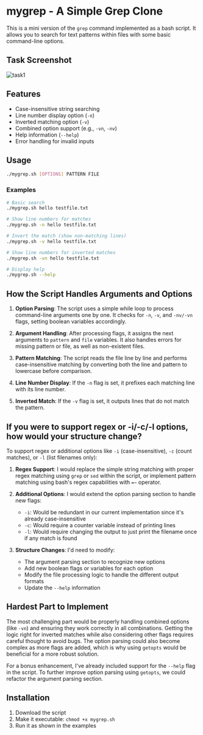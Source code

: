 # mygrep - A Simple Grep Clone

This is a mini version of the `grep` command implemented as a bash script. It allows you to search for text patterns within files with some basic command-line options.

## Task Screenshot
![task1](https://github.com/user-attachments/assets/22c44cfd-573d-4d7f-947c-aaa8dd0333aa)


## Features

- Case-insensitive string searching
- Line number display option (`-n`)
- Inverted matching option (`-v`)
- Combined option support (e.g., `-vn`, `-nv`)
- Help information (`--help`)
- Error handling for invalid inputs

## Usage

```bash
./mygrep.sh [OPTIONS] PATTERN FILE
```

### Examples

```bash
# Basic search
./mygrep.sh hello testfile.txt

# Show line numbers for matches
./mygrep.sh -n hello testfile.txt

# Invert the match (show non-matching lines)
./mygrep.sh -v hello testfile.txt

# Show line numbers for inverted matches
./mygrep.sh -vn hello testfile.txt

# Display help
./mygrep.sh --help
```

## How the Script Handles Arguments and Options

1. **Option Parsing**: The script uses a simple while loop to process command-line arguments one by one. It checks for `-n`, `-v`, and `-nv/-vn` flags, setting boolean variables accordingly.

2. **Argument Handling**: After processing flags, it assigns the next arguments to `pattern` and `file` variables. It also handles errors for missing pattern or file, as well as non-existent files.

3. **Pattern Matching**: The script reads the file line by line and performs case-insensitive matching by converting both the line and pattern to lowercase before comparison.

4. **Line Number Display**: If the `-n` flag is set, it prefixes each matching line with its line number.

5. **Inverted Match**: If the `-v` flag is set, it outputs lines that do not match the pattern.

## If you were to support regex or -i/-c/-l options, how would your structure change?

To support regex or additional options like `-i` (case-insensitive), `-c` (count matches), or `-l` (list filenames only):

1. **Regex Support**: I would replace the simple string matching with proper regex matching using `grep` or `sed` within the script, or implement pattern matching using bash's regex capabilities with `=~` operator.

2. **Additional Options**: I would extend the option parsing section to handle new flags:
   * `-i`: Would be redundant in our current implementation since it's already case-insensitive
   * `-c`: Would require a counter variable instead of printing lines
   * `-l`: Would require changing the output to just print the filename once if any match is found

3. **Structure Changes**: I'd need to modify:
   * The argument parsing section to recognize new options
   * Add new boolean flags or variables for each option
   * Modify the file processing logic to handle the different output formats
   * Update the `--help` information

## Hardest Part to Implement

The most challenging part would be properly handling combined options (like `-vn`) and ensuring they work correctly in all combinations. Getting the logic right for inverted matches while also considering other flags requires careful thought to avoid bugs. The option parsing could also become complex as more flags are added, which is why using `getopts` would be beneficial for a more robust solution.

For a bonus enhancement, I've already included support for the `--help` flag in the script. To further improve option parsing using `getopts`, we could refactor the argument parsing section.

## Installation

1. Download the script
2. Make it executable: `chmod +x mygrep.sh`
3. Run it as shown in the examples
